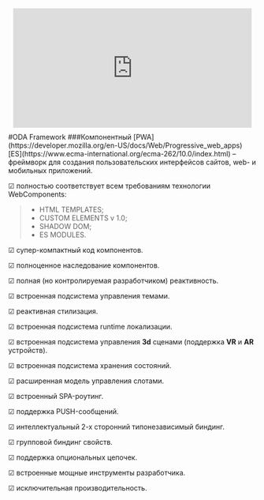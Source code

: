 <div style="position:relative;padding-bottom:48%; margin:10px">
    <iframe src="https://www.youtube.com/embed/bi2xKlZfYos?start=0" frameborder="0" allow="accelerometer; autoplay; encrypted-media; gyroscope; picture-in-picture" allowfullscreen 
    	style="position:absolute;width:100%;height:100%;"></iframe>
</div>
#ODA Framework
###Компонентный [PWA](https://developer.mozilla.org/en-US/docs/Web/Progressive_web_apps) [ES](https://www.ecma-international.org/ecma-262/10.0/index.html) – фреймворк для создания пользовательских интерфейсов сайтов, web- и мобильных приложений.

&#x2611; полностью соответствует всем требованиям технологии WebComponents:

>* HTML TEMPLATES;
>* CUSTOM ELEMENTS v 1.0;
>* SHADOW DOM;
>* ES MODULES. 
    
&#x2611; супер-компактный код компонентов.

&#x2611; полноценное наследование компонентов.

&#x2611; полная (но контролируемая разработчиком) реактивность.

&#x2611; встроенная подсистема управления темами.

&#x2611; реактивная стилизация.

&#x2611; встроенная подсистема runtime локализации.

&#x2611; встроенная подсистема управления **3d** сценами (поддержка **VR** и **AR** устройств).

&#x2611; встроенная подсистема хранения состояний.

&#x2611; расширенная модель управления слотами.

&#x2611; встроенный SPA-роутинг.

&#x2611; поддержка PUSH-сообщений.

&#x2611; интеллектуальный 2-х сторонний типонезависимый биндинг.

&#x2611; групповой биндинг свойств.

&#x2611; поддержка опциональных цепочек.

&#x2611; встроенные мощные инструменты разработчика.

&#x2611; исключительная производительность.
